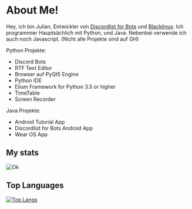 # About Me!

Hey, ich bin Julian, Entwickler von [Discordlist for Bots](https://github.com/Open-Source-Discordlist-for-Bots) und [Blacklinux](github.com/Black-Linux).
Ich programmier Hauptsächlich mit Python, und Java. Nebenbei verwende ich auch noch Javascript. 
(Nicht alle Projekte sind auf GH)

Python Projekte:
- Discord Bots
- RTF Text Editor 
- Browser auf PyQt5 Engine
- Python IDE
- Elium Framework for Python 3.5 or higher
- TimeTable
- Screen Recorder

Java Projekte:
- Android Tutorial App
- Discordlist for Bots Android App
- Wear OS App

## My stats  
![Ok](https://github-readme-stats.vercel.app/api?username=Juliaaan2502&count_private=true&show_icons=true&theme=radical)

## Top Languages  
[![Top Langs](https://github-readme-stats.vercel.app/api/top-langs/?username=Juliaaan2502&langs_count=8)](https://github.com/anuraghazra/github-readme-stats)


